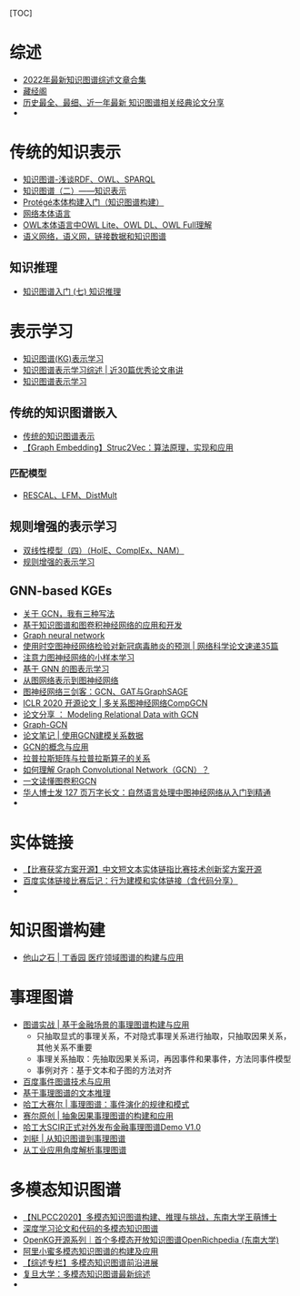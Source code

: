 [TOC]




# 综述
- [2022年最新知识图谱综述文章合集](https://zhuanlan.zhihu.com/p/467077971)
- [藏经阁](https://kg.alibaba.com/index.html)
- [历史最全、最细、近一年最新 知识图谱相关经典论文分享](https://mp.weixin.qq.com/s?__biz=MzIxNDgzNDg3NQ==&mid=2247486236&idx=1&sn=01df5139be1b14217086605915114597&chksm=97a0c0c8a0d749debf3887a4f5df6736229e2ada4cc4047ec52595a4739c778c8ac3bcbd1fa7&scene=0&xtrack=1&pass_ticket=5l2GTJoNs3UnPjzRsDzXqTZBP6%2Btylp4BwIFxk3aFUwONC5l8MJz3gdjYHCbXS%2FH#rd)
- 

# 传统的知识表示
- [知识图谱-浅谈RDF、OWL、SPARQL](https://www.jianshu.com/p/9e2bfa9a5a06)
- [知识图谱（二）——知识表示](https://blog.csdn.net/u012736685/article/details/96160990)
- [Protégé本体构建入门（知识图谱构建）](https://blog.csdn.net/weixin_42159586/article/details/104007716)
- [网络本体语言](http://www.wendangku.net/doc/cb9166035.html)
- [OWL本体语言中OWL Lite、OWL DL、OWL Full理解](https://blog.csdn.net/qq_38842357/article/details/80706872)
- [语义网络，语义网，链接数据和知识图谱](https://blog.csdn.net/ZJRN1027/article/details/80486306)

## 知识推理
- [知识图谱入门 (七) 知识推理](https://blog.csdn.net/pelhans/article/details/80091322)
  


# 表示学习

- [知识图谱(KG)表示学习](https://mp.weixin.qq.com/s/CyUIlZ9UYQJ_cbJUM7tKrA)
- [知识图谱表示学习综述 | 近30篇优秀论文串讲](https://mp.weixin.qq.com/s/GZ40cpoO_JLvyoa_TEbQzQ)
- [知识图谱表示学习](https://zhuanlan.zhihu.com/p/459340212)



## 传统的知识图谱嵌入

- [传统的知识图谱表示](http://neuralkg.zjukg.org/CN/uncategorized/c-kges/)
- [【Graph Embedding】Struc2Vec：算法原理，实现和应用](https://blog.csdn.net/u012151283/article/details/87255951)

### 匹配模型
- [RESCAL、LFM、DistMult](https://www.cnblogs.com/fengwenying/p/15033263.html)
  

## 规则增强的表示学习 

- [双线性模型（四）（HolE、ComplEx、NAM）](http://www.manongjc.com/detail/25-lecemoptpmmmyrr.html)
- [规则增强的表示学习](http://neuralkg.zjukg.org/CN/uncategorized/%e8%a7%84%e5%88%99%e5%a2%9e%e5%bc%ba%e7%9a%84%e8%a1%a8%e7%a4%ba%e5%ad%a6%e4%b9%a0/)

## GNN-based KGEs
- [关于 GCN，我有三种写法](https://mp.weixin.qq.com/s?__biz=MzA4ODUxNjUzMQ==&mid=2247486162&idx=1&sn=d5871ce9b01bc2b2f83b4364942ea31c&chksm=9029b80ea75e31181b53940155c9a5f3bf84fa15105a1d822eb25b8214cbfdf0357005d76e5d&mpshare=1&scene=24&srcid=&sharer_sharetime=1590198792672&sharer_shareid=9d627645afe156ff11b0a8519d982bcd&exportkey=A%2BNA8x%2FoupbOsmVMZxM%2B3qg%3D&pass_ticket=LlL6Ad5uohnLAlqJrzan%2BA5dDM3m9%2Bnl4L%2FaTWpnfTNnifRhbExGygOrgXBzVB7b&wx_header=0#rd)
- [基于知识图谱和图卷积神经网络的应用和开发](https://mp.weixin.qq.com/s?__biz=MjM5ODkzMzMwMQ==&mid=2650414067&idx=4&sn=999b7fa16964984aa5da055aec0fe370&chksm=becd9da989ba14bf2aaf556a6c1289c1a4402d72a5b6c66be0b5870d5d3fa1d9c76540485683&mpshare=1&scene=24&srcid=&sharer_sharetime=1591924745158&sharer_shareid=9d627645afe156ff11b0a8519d982bcd&exportkey=A7%2Fc6ebupiLJ6582fz26P%2FQ%3D&pass_ticket=LlL6Ad5uohnLAlqJrzan%2BA5dDM3m9%2Bnl4L%2FaTWpnfTNnifRhbExGygOrgXBzVB7b&wx_header=0#rd)
- [Graph neural network](https://www.sciengine.com/SSM/doi/10.1360/N012019-00133)
- [使用时空图神经网络检验对新冠病毒肺炎的预测 | 网络科学论文速递35篇](https://mp.weixin.qq.com/s?__biz=MzIzMjQyNzQ5MA==&mid=2247511382&idx=2&sn=003e40541158b0a36fbdcf90b9b50508&chksm=e897f7dbdfe07ecdf930ab3eef89d2f85ec6ac11e3c3b93c2f90cd4e09b673a5e020d4848e3a&mpshare=1&scene=24&srcid=0731ZJxbb1lgM04YQg6cREB9&sharer_sharetime=1596190515295&sharer_shareid=9d627645afe156ff11b0a8519d982bcd&exportkey=Axhj0iwSyswvbzMAceXUAmk%3D&pass_ticket=IL%2BeHRprAt5yAlLjjC250jaLkeHDOYyDyV4vRbYX%2F0r7c3KJ%2FwPqrBhOiTesV9Z9&wx_header=0#rd)
- [注意力图神经网络的小样本学习](https://mp.weixin.qq.com/s?__biz=MzU2OTA0NzE2NA==&mid=2247532328&idx=7&sn=bfc11d2674da6e3712fee49fa242b95b&chksm=fc869e3bcbf1172d72261fb86e690935e93caeae196cf6458d040131f20c22458443960c2510&mpshare=1&scene=24&srcid=0731eI4AWBTI3VhQpb5fqb6Z&sharer_sharetime=1596191021680&sharer_shareid=9d627645afe156ff11b0a8519d982bcd&exportkey=A%2Fm2WmK%2BvpDTJyc8P6HxjiM%3D&pass_ticket=IL%2BeHRprAt5yAlLjjC250jaLkeHDOYyDyV4vRbYX%2F0r7c3KJ%2FwPqrBhOiTesV9Z9&wx_header=0#rd)
- [基于 GNN 的图表示学习](https://www.infoq.cn/article/sWzLpqkg70TQhlwQcDhI)
- [从图网络表示到图神经网络](https://www.toutiao.com/article/6797981792621036035/)
- [图神经网络三剑客：GCN、GAT与GraphSAGE](https://mp.weixin.qq.com/s?__biz=MzIwMTc4ODE0Mw==&mid=2247503692&idx=1&sn=d4b21689389baa4724fd642fb8f17a0b&chksm=96ea10cca19d99dade6c497373f583e9951128064331df2fb31ffd43be2609b205bb15761f24&scene=0&xtrack=1&exportkey=A2BHkaUS95MGf8o5gHyFpl0%3D&pass_ticket=Df0Hp50Eu2KPStu3JpQZ9Z6bR9SWbRuBOlf%2B3ZYlN45nWCSRWViMRhGlg2I6f9uz#rd)
- [ICLR 2020 开源论文 | 多关系图神经网络CompGCN](https://mp.weixin.qq.com/s?__biz=MzIwMTc4ODE0Mw==&mid=2247503628&idx=2&sn=9eca256b5d39ade2e12192e2f566fe03&chksm=96ea108ca19d999af6f693c4bc024f376541f880738ddc333f2f6a33df29c4eb783b4345374b&scene=0&xtrack=1&exportkey=A7Z%2Bmt57Z9kWTBoZmWJWsIQ%3D&pass_ticket=Df0Hp50Eu2KPStu3JpQZ9Z6bR9SWbRuBOlf%2B3ZYlN45nWCSRWViMRhGlg2I6f9uz#rd)
- [论文分享 ： Modeling Relational Data with GCN](https://zhuanlan.zhihu.com/p/61834680)
- [Graph-GCN](https://www.cnblogs.com/ChenKe-cheng/p/11874273.html)
- [论文笔记 | 使用GCN建模关系数据](https://www.jianshu.com/p/9804b81a4151)
- [GCN的概念与应用](https://zhuanlan.zhihu.com/p/72546603?utm_source=wechat_session)
- [拉普拉斯矩阵与拉普拉斯算子的关系](https://zhuanlan.zhihu.com/p/85287578)
- [如何理解 Graph Convolutional Network（GCN）？](https://www.zhihu.com/question/54504471/answer/332657604)
- [一文读懂图卷积GCN](https://zhuanlan.zhihu.com/p/89503068)
- [华人博士发 127 页万字长文：自然语言处理中图神经网络从入门到精通](https://mp.weixin.qq.com/s/brIIukHx06daYw-M3nN8PQ)
- 

# 实体链接
- [【比赛获奖方案开源】中文短文本实体链指比赛技术创新奖方案开源](https://mp.weixin.qq.com/s?__biz=MzU2OTA0NzE2NA==&mid=2247515188&idx=2&sn=cd456ad91d95b6c187b8d795f3bdc6e0&chksm=fc865d27cbf1d43130f3e2bc90842ae95faee5e908bc10e27606ff8cd68a882ce265e1b7903d&scene=0&xtrack=1&pass_ticket=5l2GTJoNs3UnPjzRsDzXqTZBP6%2Btylp4BwIFxk3aFUwONC5l8MJz3gdjYHCbXS%2FH#rd)
- [百度实体链接比赛后记：行为建模和实体链接（含代码分享）](https://mp.weixin.qq.com/s?__biz=MzIwMTc4ODE0Mw==&mid=2247499381&idx=1&sn=16f58c043a47ce4d5082e63e496c4d6b&chksm=96ea21f5a19da8e3faac75a67265625f09ae08569588ebdf5898512e521d9262261764379df2&scene=0&xtrack=1&pass_ticket=5l2GTJoNs3UnPjzRsDzXqTZBP6%2Btylp4BwIFxk3aFUwONC5l8MJz3gdjYHCbXS%2FH#rd)
- 


# 知识图谱构建
- [他山之石 | 丁香园 医疗领域图谱的构建与应用](https://mp.weixin.qq.com/s/dTAoI3pfCCT0CjNveanaxA)


# 事理图谱
- [图谱实战 | 基于金融场景的事理图谱构建与应用](https://mp.weixin.qq.com/s/S4S0qTtWKuWPKIsBkRnxhw)
  - 只抽取显式的事理关系，不对隐式事理关系进行抽取，只抽取因果关系，其他关系不重要
  - 事理关系抽取：先抽取因果关系词，再因事件和果事件，方法同事件模型
  - 事例对齐：基于文本和子图的方法对齐
- [百度事件图谱技术与应用](https://mp.weixin.qq.com/s?__biz=MzU1NTMyOTI4Mw==&mid=2247513234&idx=1&sn=e5ae4715f396f4cc8d63919a4f01cd86&chksm=fbd706fecca08fe81c24da702b22f42ad74e02eac42beafb77b66370e690cf4440ef40c477a6&mpshare=1&scene=24&srcid=1125MFEHHk5B28uV7t3go9Et&sharer_sharetime=1606319309592&sharer_shareid=9d627645afe156ff11b0a8519d982bcd&exportkey=A7B18abxjRagXO1eHOEcZbA%3D&pass_ticket=l%2FwLTQLEiN41ZMPE4ecjUee90P1pxZN0%2BL5MASpFjA%2Bgl02XuicToi%2FXGttULYXk&wx_header=0#rd)
- [基于事理图谱的文本推理](https://mp.weixin.qq.com/s?__biz=MzIxMjAzNDY5Mg==&mid=2650799466&idx=1&sn=0a055ea5a682108684d63e335608b055&chksm=8f476881b830e197860b9139e19704b20d0a495ef4d05a1974d1981e0d35aec42f123c401c09&mpshare=1&scene=1&srcid=0927vDop6mqRUqvi53iJg7l4&sharer_sharetime=1601178608128&sharer_shareid=9d627645afe156ff11b0a8519d982bcd&exportkey=A6ex04XvSLxFKCEzZw1A3mE%3D&pass_ticket=dHTQ1tEcNnJx3zi33GpdvKYRIx04Yw%2Fx1Th6gfOGi9LT46IvshrrywPlXoxF6Cji&wx_header=0#rd)
- [哈工大赛尔 | 事理图谱：事件演化的规律和模式](http://blog.openkg.cn/%e5%93%88%e5%b7%a5%e5%a4%a7%e8%b5%9b%e5%b0%94-%e4%ba%8b%e7%90%86%e5%9b%be%e8%b0%b1%ef%bc%9a%e4%ba%8b%e4%bb%b6%e6%bc%94%e5%8c%96%e7%9a%84%e8%a7%84%e5%be%8b%e5%92%8c%e6%a8%a1%e5%bc%8f/#more-633)
- [赛尔原创 | 抽象因果事理图谱的构建和应用](https://mp.weixin.qq.com/s?__biz=MzIxMjAzNDY5Mg==&mid=2650791483&idx=1&sn=e3238c78669cf136ab05b546816e50d5&chksm=8f474bd0b830c2c6423a0ec28c645152587f5b96ffae3348a84acb62fd7979f1d81c3474be68&scene=21#wechat_redirect)
- [哈工大SCIR正式对外发布金融事理图谱Demo V1.0](https://www.jiqizhixin.com/articles/2018-09-10-7)
- [刘挺 | 从知识图谱到事理图谱](https://blog.csdn.net/tgqdt3ggamdkhaslzv/article/details/78557548)
- [从工业应用角度解析事理图谱](https://zhuanlan.zhihu.com/p/53699796  )


# 多模态知识图谱
- [【NLPCC2020】多模态知识图谱构建、推理与挑战，东南大学王萌博士](https://mp.weixin.qq.com/s/0gQSTKdyhBi9Ag-UcVV9mQ)
- [深度学习论文和代码的多模态知识图谱](https://mp.weixin.qq.com/s/_MRljJhamlo9M46sriiF8A)
- [OpenKG开源系列｜首个多模态开放知识图谱OpenRichpedia (东南大学)](https://mp.weixin.qq.com/s/PAHa0VfebDPNOQu0lQbPEQ)
- [阿里小蜜多模态知识图谱的构建及应用](https://mp.weixin.qq.com/s/bTqr5EEQD5_rModP8NR99g)
- [【综述专栏】多模态知识图谱前沿进展](https://mp.weixin.qq.com/s/VNMkSOs0aSLaBHj7Rij2gw)
- [复旦大学：多模态知识图谱最新综述](https://mp.weixin.qq.com/s/5BzvtF-Ua2ty07iAjiRxcA)
- 
